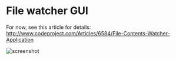 File watcher GUI
================

For now, see this article for details:
http://www.codeproject.com/Articles/6584/File-Contents-Watcher-Application

![screenshot](https://raw.github.com/mikeckennedy/file_watcher_gui/master/screenshots/FileContentsWatcher.png)

